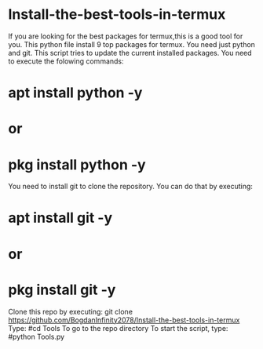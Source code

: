 # Install-the-best-tools-in-termux
If you are looking for the best packages for termux,this is a good tool for you. This python file install 9 top packages for termux. You need just python and git. This script tries to update the current installed packages. You need to execute the folowing commands:
# apt install python -y
# or
# pkg install python -y
You need to install git to clone the repository. You can do that by executing:
# apt install git -y
# or 
# pkg install git -y
Clone this repo by executing:
git clone https://github.com/BogdanInfinity2078/Install-the-best-tools-in-termux
Type:
#cd Tools
To go to the repo directory
To start the script, type:
#python Tools.py
